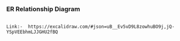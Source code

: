 ### ER Relationship Diagram 

```

Link:-  https://excalidraw.com/#json=uB__Ev5vD9L8zowhuBO9j,jQ-YSpVEEbhmLJJGHU2fBQ


```